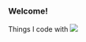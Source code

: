 ### Welcome!

Things I code with
<img src="https://img.shields.io/badge/juke-6CD74A?
          style=flat&logo=openjdk&logoColor=black"/>
